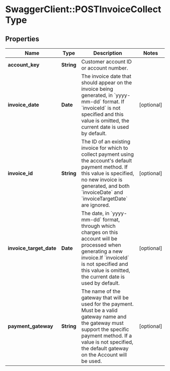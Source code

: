 # SwaggerClient::POSTInvoiceCollectType

## Properties
Name | Type | Description | Notes
------------ | ------------- | ------------- | -------------
**account_key** | **String** | Customer account ID or account number.  | 
**invoice_date** | **Date** | The invoice date that should appear on the invoice being generated, in &#x60;yyyy-mm-dd&#x60; format. If &#x60;invoiceId&#x60; is not specified and this value is omitted, the current date is used by default.  | [optional] 
**invoice_id** | **String** | The ID of an existing invoice for which to collect payment using the account&#39;s default payment method. If this value is specified, no new invoice is generated, and both &#x60;invoiceDate&#x60; and &#x60;invoiceTargetDate&#x60; are ignored.  | [optional] 
**invoice_target_date** | **Date** | The date, in &#x60;yyyy-mm-dd&#x60; format, through which charges on this account will be processed when generating a new invoice.If &#x60;invoiceId&#x60; is not specified and this value is omitted, the current date is used by default.  | [optional] 
**payment_gateway** | **String** | The name of the gateway that will be used for the payment. Must be a valid gateway name and the gateway must support the specific payment method. If a value is not specified, the default gateway on the Account will be used.  | [optional] 


